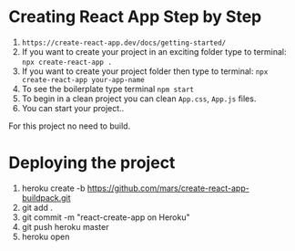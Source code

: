 # Creating React App Step by Step

1. `https://create-react-app.dev/docs/getting-started/`
1. If you want to create your project in an exciting folder type to terminal: `npx create-react-app .`
1. If you want to create your project folder then type to terminal: `npx create-react-app your-app-name`
1. To see the boilerplate type terminal `npm start`
1. To begin in a clean project you can clean `App.css`, `App.js` files.
1. You can start your project..

For this project no need to build.

# Deploying the project
1. heroku create -b https://github.com/mars/create-react-app-buildpack.git
1. git add .
1. git commit -m "react-create-app on Heroku"
1. git push heroku master
1. heroku open
